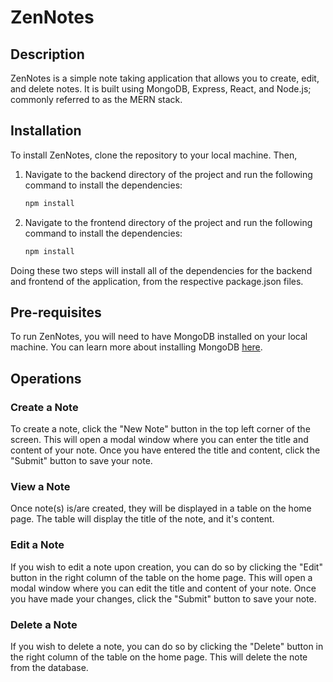 # ZenNotes

## Description

ZenNotes is a simple note taking application that allows you to create, edit, and delete notes. It is built using MongoDB, Express, React, and Node.js; commonly referred to as the MERN stack.

## Installation

To install ZenNotes, clone the repository to your local machine. Then,

1. Navigate to the backend directory of the project and run the following command to install the dependencies:

    ```bash
    npm install 
    ```

2. Navigate to the frontend directory of the project and run the following command to install the dependencies:

    ```bash
    npm install 
    ```

Doing these two steps will install all of the dependencies for the backend and frontend of the application, from the respective package.json files.

## Pre-requisites

To run ZenNotes, you will need to have MongoDB installed on your local machine. You can learn more about installing MongoDB [here](https://docs.mongodb.com/manual/installation/).

## Operations

### Create a Note

To create a note, click the "New Note" button in the top left corner of the screen. This will open a modal window where you can enter the title and content of your note. Once you have entered the title and content, click the "Submit" button to save your note.

### View a Note

Once note(s) is/are created, they will be displayed in a table on the home page. The table will display the title of the note, and it's content.

### Edit a Note

If you wish to edit a note upon creation, you can do so by clicking the "Edit" button in the right column of the table on the home page. This will open a modal window where you can edit the title and content of your note. Once you have made your changes, click the "Submit" button to save your note.

### Delete a Note

If you wish to delete a note, you can do so by clicking the "Delete" button in the right column of the table on the home page. This will delete the note from the database.

